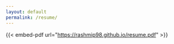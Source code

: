 ```yaml
---
layout: default
permalink: /resume/
---
```


{{< embed-pdf url="https://rashmip98.github.io/resume.pdf" >}}
